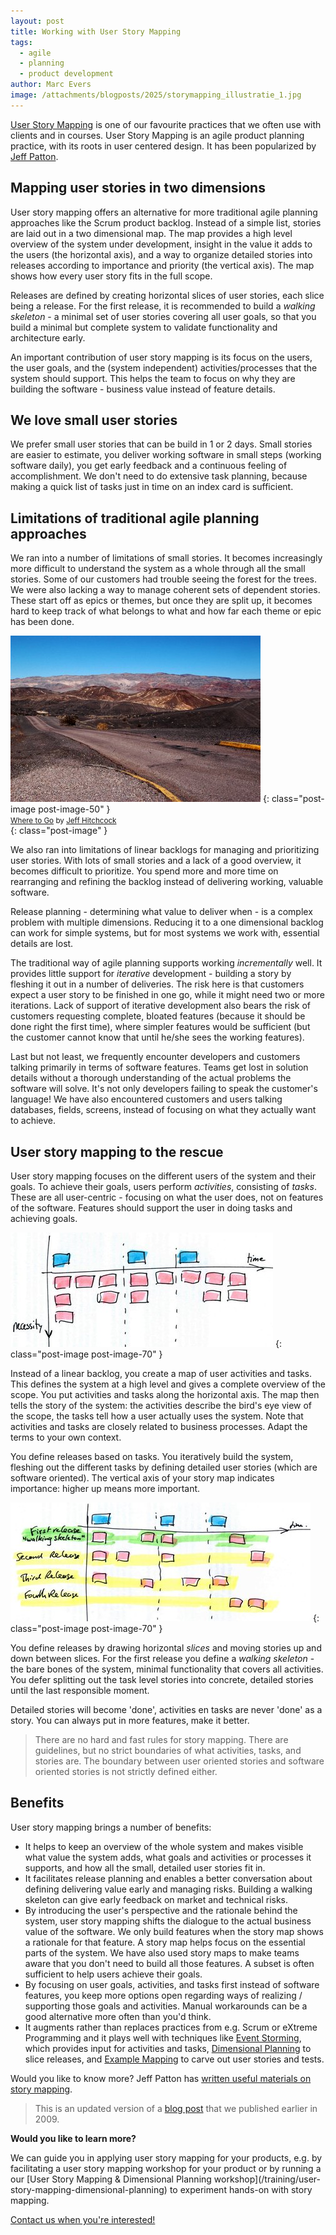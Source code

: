 ```yaml
---
layout: post
title: Working with User Story Mapping
tags:
  - agile
  - planning
  - product development
author: Marc Evers
image: /attachments/blogposts/2025/storymapping_illustratie_1.jpg
---
```


<a title="Jeff Patton: User Story Mapping" href="http://www.agileproductdesign.com/the_new_backlog.html" target="_blank">User Story Mapping</a> is one of our favourite practices that we often use with clients and in courses. User Story Mapping is an agile product planning practice, with its roots in user centered design. It has been popularized by <a title="Jeff Patton" href="http://www.agileproductdesign.com/blog" target="_blank">Jeff Patton</a>.

## Mapping user stories in two dimensions

User story mapping offers an alternative for more traditional agile planning approaches like the Scrum product backlog. Instead of a simple list, stories are laid out in a two dimensional map. The map provides a high level overview of the system under development, insight in the value it adds to the users (the horizontal axis), and a way to organize detailed stories into releases according to importance and priority (the vertical axis). The map shows how every user story fits in the full scope.

Releases are defined by creating horizontal slices of user stories, each slice being a release. For the first release, it is recommended to build a *walking skeleton* - a minimal set of user stories covering all user goals, so that you build a minimal but complete system to validate functionality and architecture early.

An important contribution of user story mapping is its focus on the users, the user goals, and the (system independent) activities/processes that the system should support. This helps the team to focus on why they are building the software - business value instead of feature details.

## We love small user stories

We prefer small user stories that can be build in 1 or 2 days. Small stories are easier to estimate, you deliver working software in small steps (working software daily), you get early feedback and a continuous feeling of accomplishment. We don't need to do extensive task planning, because making a quick list of tasks just in time on an index card is sufficient.

## Limitations of traditional agile planning approaches

We ran into a number of limitations of small stories. It becomes increasingly more difficult to understand the system as a whole through all the small stories. Some of our customers had trouble seeing the forest for the trees. We were also lacking a way to manage coherent sets of dependent stories. These start off as epics or themes, but once they are split up, it becomes hard to keep track of what belongs to what and how far each theme or epic has been done.

!['Where to Go' by Jeff Hitchcock - depicting a long, empty, winding road in a landscape with mountains](/attachments/blogposts/2025/where_to_go.jpg) 
{: class="post-image post-image-50" }  
<small>[Where to Go](http://www.flickr.com/photos/91281489@N00/319180335) by 
[Jeff Hitchcock](http://www.flickr.com/people/91281489@N00)</small>  
{: class="post-image" }

We also ran into limitations of linear backlogs for managing and prioritizing user stories. With lots of small stories and a lack of a good overview, it becomes difficult to prioritize. You spend more and more time on rearranging and refining the backlog instead of delivering working, valuable software.

Release planning - determining what value to deliver when - is a complex problem with multiple dimensions. Reducing it to a one dimensional backlog can work for simple systems, but for most systems we work with, essential details are lost.

The traditional way of agile planning supports working *incrementally* well. It provides little support for *iterative* development - building a story by fleshing it out in a number of deliveries. The risk here is that customers expect a user story to be finished in one go, while it might need two or more iterations. Lack of support of iterative development also bears the risk of customers requesting complete, bloated features (because it should be done right the first time), where simpler features would be sufficient (but the customer cannot know that until he/she sees the working features).

Last but not least, we frequently encounter developers and customers talking primarily in terms of software features. Teams get lost in solution details without a thorough understanding of the actual problems the software will solve. It's not only developers failing to speak the customer's language! We have also encountered customers and users talking databases, fields, screens, instead of focusing on what they actually want to achieve.

## User story mapping to the rescue

User story mapping focuses on the different users of the system and their goals. To achieve their goals, users perform <em>activities</em>, consisting of <em>tasks</em>. These are all user-centric - focusing on what the user does, not on features of the software. Features should support the user in doing tasks and achieving goals.

![a sketch of a user story map with time and necessity dimensions](/attachments/blogposts/2025/storymapping_illustratie_1.jpg)
{: class="post-image post-image-70" }

Instead of a linear backlog, you create a map of user activities and tasks. This defines the system at a high level and gives a complete overview of the scope. You put activities and tasks along the horizontal axis. The map then tells the story of the system: the activities describe the bird's eye view of the scope, the tasks tell how a user actually uses the system. Note that activities and tasks are closely related to business processes. Adapt the terms to your own context.

You define releases based on tasks. You iteratively build the system, fleshing out the different tasks by defining detailed user stories (which are software oriented). The vertical axis of your story map indicates importance: higher up means more important.

![a sketch of a user story map with time and necessity dimensions, and four sliced releases](/attachments/blogposts/2025/storymapping_illustratie_2.jpg)
{: class="post-image post-image-70" }

You define releases by drawing horizontal <em>slices</em> and moving stories up and down between slices. For the first release you define a <em>walking skeleton</em> - the bare bones of the system, minimal functionality that covers all activities. You defer splitting out the task level stories into concrete, detailed stories until the last responsible moment.

Detailed stories will become 'done', activities en tasks are never 'done' as a story. You can always put in more features, make it better.

> There are no hard and fast rules for story mapping. There are guidelines, but no strict boundaries of what activities, tasks, and stories are. The boundary between user oriented stories and software oriented stories is not strictly defined either.

## Benefits

User story mapping brings a number of benefits:

* It helps to keep an overview of the whole system and makes visible what value the system adds, what goals and activities or processes it supports, and how all the small, detailed user stories fit in.
* It facilitates release planning and enables a better conversation about defining delivering value early and managing risks. Building a walking skeleton can give early feedback on market and technical risks.
* By introducing the user's perspective and the rationale behind the system, user story mapping shifts the dialogue to the actual business value of the software. We only build features when the story map shows a rationale for that feature. A story map helps focus on the essential parts of the system. We have also used story maps to make teams aware that you don't need to build all those features. A subset is often sufficient to help users achieve their goals.
* By focusing on user goals, activities, and tasks first instead of software features, you keep more options open regarding ways of realizing / supporting those goals and activities. Manual workarounds can be a good alternative more often than you'd think.
* It augments rather than replaces practices from e.g. Scrum or eXtreme Programming and it plays well with techniques like [Event Storming](https://www.eventstorming.com/), which provides input for activities and tasks, [Dimensional Planning](/2020/09/02/dimensional-planning) to slice releases, and [Example Mapping](https://cucumber.io/blog/bdd/example-mapping-introduction/) to carve out user stories and tests.

Would you like to know more? Jeff Patton has [written useful materials on story mapping](https://www.agileproductdesign.com).

> This is an updated version of a [blog post](https://blog.piecemealgrowth.net/working-with-user-story-mapping) that we published earlier in 2009.

<aside>
  <p><strong>Would you like to learn more?</strong></p>
  <p>We can guide you in applying user story mapping for your products, e.g. by facilitating a user story mapping workshop for your product or by running a our [User Story Mapping & Dimensional Planning workshop](/training/user-story-mapping-dimensional-planning) to experiment hands-on with story mapping.</p>

  <p><div>
    <a href="/contact">Contact us when you're interested!</a>
  </div></p>
</aside>
